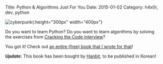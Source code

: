 Title: Python & Algorithms Just For You
Date: 2015-01-02
Category: h4x0r, dev, python

![cyberpunk](./cyberpunk/26.jpg){:height="300px" width="400px"}


Do you want to learn Python? Do you want to learn algorithms by solving the exercises from [Cracking the Code Interview](https://www.amazon.com/Cracking-Coding-Interview-Programming-Questions/dp/0984782850/ref=sr_1_1?ie=UTF8&qid=1529209451&sr=8-1&keywords=cracking+the+coding+interviews)?

You got it! Check out [an entire (free) book that I wrote for that](https://github.com/bt3gl/Python-and-Algorithms-and-Data-Structures)!


***Update***: This book has been bought by [Hanbit](http://www.hanbit.co.kr/), to be published in Korean!